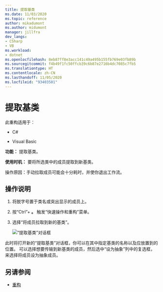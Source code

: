 ```yaml
---
title: 提取基类
ms.date: 11/03/2020
ms.topic: reference
author: mikadumont
ms.author: midumont
manager: jillfra
dev_langs:
- CSharp
- VB
ms.workload:
- dotnet
ms.openlocfilehash: 8eb87ff8e3acc141c49a495b155fb769e03fb89b
ms.sourcegitcommit: f4b49f1fc50ffcb39c6b87e2716b4dc7085c7fb5
ms.translationtype: HT
ms.contentlocale: zh-CN
ms.lasthandoff: 11/05/2020
ms.locfileid: "93403501"
---
```

# <a name="extract-base-class"></a>提取基类

此重构适用于：

- C#

- Visual Basic

**功能：** 提取基类。

**使用时机：** 要将所选类中的成员提取到新基类。

操作原因：手动拉取成员可能会十分耗时，并使你退出工作流。 

## <a name="how-to"></a>操作说明

1. 将脱字号置于类名或突出显示的成员上。

2. 按“Ctrl”+ **。** 触发“快速操作和重构”菜单。

3. 选择“将成员拉取到新的基类”。

    ![“提取基类”对话框](media/extract-base-class.png)

此时将打开新的“提取基类”对话框，你可以在其中指定基类的名称以及应放置到的位置。 可以选择想要传输到新基类的成员，然后选中“设为抽象”列中的复选框，来选择将成员设为抽象成员。

## <a name="see-also"></a>另请参阅

- [重构](../refactoring-in-visual-studio.md)
